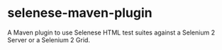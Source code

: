 selenese-maven-plugin
==========================

A Maven plugin to use Selenese HTML test suites against a Selenium 2 Server or a
Selenium 2 Grid.